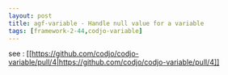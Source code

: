 ```yaml
---
layout: post
title: agf-variable - Handle null value for a variable
tags: [framework-2-44,codjo-variable]
---
```

see : [[https://github.com/codjo/codjo-variable/pull/4|https://github.com/codjo/codjo-variable/pull/4]]